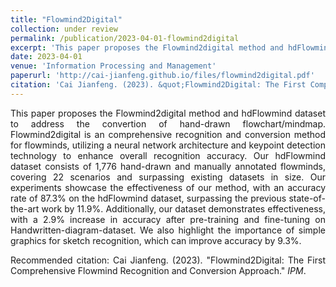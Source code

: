 ```yaml
---
title: "Flowmind2Digital"
collection: under review
permalink: /publication/2023-04-01-flowmind2digital
excerpt: 'This paper proposes the Flowmind2digital method and hdFlowmind dataset to address the convertion of hand-drawn flowchart/mindmap.'
date: 2023-04-01
venue: 'Information Processing and Management'
paperurl: 'http://cai-jianfeng.github.io/files/flowmind2digital.pdf'
citation: 'Cai Jianfeng. (2023). &quot;Flowmind2Digital: The First Comprehensive Flowmind Recognition and Conversion Approach.&quot; <i>IPM</i>.'
---
```

<p style="text-align:justify; text-justify:inter-ideograph;">This paper proposes the Flowmind2digital method and hdFlowmind dataset to address the convertion of hand-drawn flowchart/mindmap. 
Flowmind2digital is an comprehensive recognition and conversion method for flowminds, utilizing a neural network architecture and keypoint detection technology to enhance overall recognition accuracy. 
Our hdFlowmind dataset consists of 1,776 hand-drawn and manually annotated flowminds, covering 22 scenarios and surpassing existing datasets in size. 
Our experiments showcase the effectiveness of our method, with an accuracy rate of 87.3% on the hdFlowmind dataset, surpassing the previous state-of-the-art work by 11.9%. 
Additionally, our dataset demonstrates effectiveness, with a 2.9% increase in accuracy after pre-training and fine-tuning on Handwritten-diagram-dataset. 
We also highlight the importance of simple graphics for sketch recognition, which can improve accuracy by 9.3%. </p>

[//]: # ([Download paper here]&#40;http://cai-jianfeng.github.io/files/flowmind2digital.pdf&#41;)

<p style="text-align:justify; text-justify:inter-ideograph;">Recommended citation: Cai Jianfeng. (2023). &quot;Flowmind2Digital: The First Comprehensive Flowmind Recognition and Conversion Approach.&quot; <i>IPM</i>.</p>